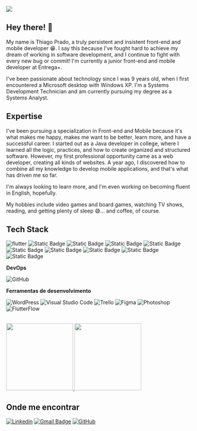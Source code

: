 ![](https://komarev.com/ghpvc/?username=pradoui&color=006bed)

## Hey there! 🔷

My name is Thiago Prado, a truly persistent and insistent front-end and mobile developer 😁. I say this because I've fought hard to achieve my dream of working in software development, and I continue to fight with every new bug or commit!
I'm currently a junior front-end and mobile developer at Entrega+.

I've been passionate about technology since I was 9 years old, when I first encountered a Microsoft desktop with Windows XP. I'm a Systems Development Technician and am currently pursuing my degree as a Systems Analyst.

## Expertise

I've been pursuing a specialization in Front-end and Mobile because it's what makes me happy, makes me want to be better, learn more, and have a successful career. I started out as a Java developer in college, where I learned all the logic, practices, and how to create organized and structured software. However, my first professional opportunity came as a web developer, creating all kinds of websites. A year ago, I discovered how to combine all my knowledge to develop mobile applications, and that's what has driven me so far.

I'm always looking to learn more, and I'm even working on becoming fluent in English, hopefully.

My hobbies include video games and board games, watching TV shows, reading, and getting plenty of sleep 😅... and coffee, of course.

## Tech Stack
![flutter](https://img.shields.io/badge/flutter?style=for-the-badge&logo=flutter&logoColor=%2375A6FA&color=%23071017)
![Static Badge](https://img.shields.io/badge/Dart?style=for-the-badge&logo=dart&logoColor=%2375A6FA&color=%23071017)
![Static Badge](https://img.shields.io/badge/Firebase?style=for-the-badge&logo=firebase&logoColor=%2375A6FA&color=%23071017)
![Static Badge](https://img.shields.io/badge/Java?style=for-the-badge&logo=java&logoColor=%2375A6FA&color=%23071017)
![Static Badge](https://img.shields.io/badge/HTML5?style=for-the-badge&logo=html&logoColor=%2375A6FA&color=%23071017)
![Static Badge](https://img.shields.io/badge/CSS?style=for-the-badge&logo=css&logoColor=%2375A6FA&color=%23071017)
![Static Badge](https://img.shields.io/badge/Bootstrap?style=for-the-badge&logo=bootstrap&logoColor=%2375A6FA&color=%23071017)
![Static Badge](https://img.shields.io/badge/Tailwind%20CSS?style=for-the-badge&logo=tailwind&logoColor=%2375A6FA&color=%23071017)
![Static Badge](https://img.shields.io/badge/Typescript?style=for-the-badge&logo=typescript&logoColor=%2375A6FA&color=%23071017)
![Static Badge](https://img.shields.io/badge/Figma?style=for-the-badge&logo=figma&logoColor=%2375A6FA&color=%23071017)

**DevOps**

![GitHub](https://img.shields.io/badge/-GitHub-333333?style=flat&logo=github)

**Ferramentas de desenvolvimento**

![WordPress](https://img.shields.io/badge/-WordPress-333333?style=flat&logo=wordpress&logoColor=007ACC)
![Visual Studio Code](https://img.shields.io/badge/-Visual%20Studio%20Code-333333?style=flat&logo=visual-studio-code&logoColor=007ACC)
![Trello](https://img.shields.io/badge/-Trello-333333?style=flat&logo=trello&logoColor=007ACC)
![Figma](https://img.shields.io/badge/-Figma-333333?style=flat&logo=figma&logoColor=007ACC)
![Photoshop](https://img.shields.io/badge/-Photoshop-333333?style=flat&logo=photoshop&logoColor=007ACC)
![FlutterFlow](https://img.shields.io/badge/-FlutterFlow-333333?style=flat&logo=flutterflow&logoColor=007ACC)

<br/>

<a href="https://github.com/pradoui" title="Perfil do Thiago">
  <img height="180em" src="https://github-readme-stats.vercel.app/api?username=pradoui&show_icons=true&title_color=fff&text_color=fff&icon_color=1190CB&bg_color=06171F&cache_seconds=2300" />
</a>



<a href="https://github.com/pradoui" title="Perfil do Thiago">
  <img height="180em" src="https://github-readme-stats.vercel.app/api/top-langs/?username=pradoui&show_icons=true&title_color=fff&text_color=fff&icon_color=1190CB&bg_color=06171F&cache_seconds=2300" />
</a>

## Onde me encontrar

[![Linkedin](https://img.shields.io/badge/-thiagopradodev-blue?style=flat-square&logo=Linkedin&logoColor=white&link=https://linkedin.com/in/thiagopradodev)](https://linkedin.com/in/thiagopradodev)
[![Gmail Badge](https://img.shields.io/badge/-profissional@thiagopradodev.tech-006bed?style=flat-square&logo=Gmail&logoColor=white&link=mailto:profissional@thiagopradodev.tech)](mailto:profissional@thiagopradodev.tech)
[![GitHub](https://img.shields.io/github/followers/pradoui?label=follow&style=social)](https://github.com/pradoui)
